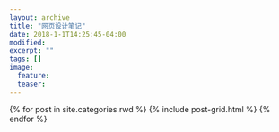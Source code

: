 ```yaml
---
layout: archive
title: "网页设计笔记"
date: 2018-1-1T14:25:45-04:00
modified:
excerpt: ""
tags: []
image: 
  feature: 
  teaser:
---
```



<div class="tiles">
{% for post in site.categories.rwd %}
  {% include post-grid.html %}
{% endfor %}
</div><!-- /.tiles 把所有categories 有 rwd 的列出来-->
